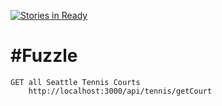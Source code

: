 [![Stories in Ready](https://badge.waffle.io/truyennguyen/fuzzle.svg?label=ready&title=Ready)](http://waffle.io/truyennguyen/fuzzle)

#Fuzzle
==========

```
GET all Seattle Tennis Courts
	http://localhost:3000/api/tennis/getCourt
```
